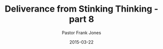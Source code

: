 ---
lunr: "true"
title: "Deliverance from Stinking Thinking - part 8"
author: "Pastor Frank Jones"
postDate: "03-22-2015"
date: 2015-03-22
category: "sermons"
slug: "2015/03/ffc_03222015"
icon: microphone
audioLink: "ffc_03222015"
tags: [renewing your mind]
mp3: "ffc_03222015/03222015.mp3"
ogg: "ffc_03222015/03222015.ogg"
linkurl: "https://archive.org/download/ffc_03222015/ffc_03222015_files.xml"
ipath: "https://archive.org/download/ffc_03222015/03222015.mp3"
layout: sermon.html
---